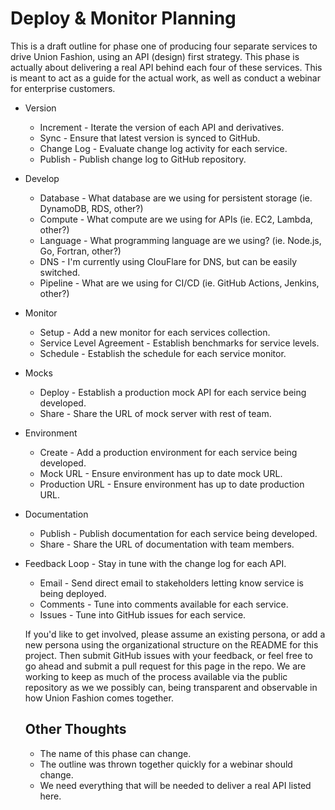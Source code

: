# Deploy & Monitor Planning

This is a draft outline for phase one of producing four separate services to drive Union Fashion, using an API (design) first strategy. This phase is actually about delivering a real API behind each four of these services. This is meant to act as a guide for the actual work, as well as conduct a webinar for enterprise customers.

- Version
  - Increment - Iterate the version of each API and derivatives.
  - Sync - Ensure that latest version is synced to GitHub.
  - Change Log - Evaluate change log activity for each service.
  - Publish - Publish change log to GitHub repository.
- Develop
  - Database - What database are we using for persistent storage (ie. DynamoDB, RDS, other?)
  - Compute - What compute are we using for APIs (ie. EC2, Lambda, other?)
  - Language - What programming language are we using? (ie. Node.js, Go, Fortran, other?)
  - DNS - I'm currently using ClouFlare for DNS, but can be easily switched.
  - Pipeline - What are we using for CI/CD (ie. GitHub Actions, Jenkins, other?)
- Monitor
  - Setup - Add a new monitor for each services collection.
  - Service Level Agreement - Establish benchmarks for service levels.
  - Schedule - Establish the schedule for each service monitor.
- Mocks
  - Deploy - Establish a production mock API for each service being developed.  
  - Share - Share the URL of mock server with rest of team.
- Environment
    - Create - Add a production environment for each service being developed.
    - Mock URL - Ensure environment has up to date mock URL.
    - Production URL - Ensure environment has up to date production URL.
- Documentation
  - Publish - Publish documentation for each service being developed.   
  - Share - Share the URL of documentation with team members.
- Feedback Loop - Stay in tune with the change log for each API.
  - Email - Send direct email to stakeholders letting know service is being deployed.
  - Comments - Tune into comments available for each service.
  - Issues - Tune into GitHub issues for each service.

  If you'd like to get involved, please assume an existing persona, or add a new persona using the organizational structure on the README for this project. Then submit GitHub issues with your feedback, or feel free to go ahead and submit a pull request for this page in the repo. We are working to keep as much of the process available via the public repository as we we possibly can, being transparent and observable in how Union Fashion comes together.

  ## Other Thoughts

  - The name of this phase can change.
  - The outline was thrown together quickly for a webinar should change.
  - We need everything that will be needed to deliver a real API listed here.
